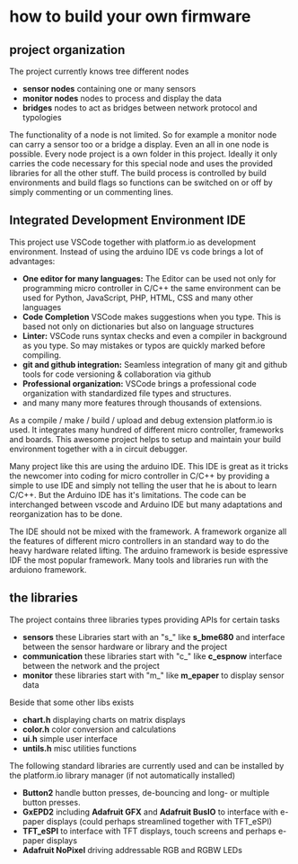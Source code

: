 # how to build your own firmware

## project organization 

The project currently knows tree different nodes

- **sensor nodes** containing one or many sensors
- **monitor nodes** nodes to process and display the data
- **bridges** nodes to act as bridges between network protocol and typologies

The functionality of a node is not limited. So for example a monitor node can carry a sensor too or a bridge a display. Even an all in one node is possible. Every node project is a own folder in this project. Ideally it only carries the code necessary for this special node and uses the provided libraries for all the other stuff. 
The build process is controlled by build environments and build flags so functions can be switched on or off by simply commenting or un commenting lines.

## Integrated Development Environment IDE

This project use VSCode together with platform.io as development environment. Instead of using the arduino IDE vs code brings a lot of advantages:

- **One editor for many languages:** The Editor can be used not only for programming micro controller in C/C++ the same environment can be used for Python, JavaScript, PHP, HTML, CSS and many other languages
- **Code Completion** VSCode makes suggestions when you type. This is based not only on dictionaries but also on language structures
- **Linter:** VSCode runs syntax checks and even a compiler in background as you type. So may mistakes or typos are quickly marked before compiling.
- **git and github integration:** Seamless integration of many git and github tools for code versioning & collaboration via github
- **Professional organization:** VSCode brings a professional code organization with standardized file types and structures.
- and many many more features through thousands of extensions.

As a compile / make / build / upload and debug extension platform.io is used. It integrates many hundred of different micro controller, frameworks and boards. This awesome project helps to setup and maintain your build environment together with a in circuit debugger.

Many project like this are using the arduino IDE. This IDE is great as it tricks the newcomer into coding for micro controller in C/C++ by providing a simple to use IDE and simply not telling the user that he is about to learn C/C++. But the Arduino IDE has it's limitations. The code can be interchanged between vscode and Arduino IDE but many adaptations and reorganization has to be done.

The IDE should not be mixed with the framework. A framework organize all the features of different micro controllers in an standard way to do the heavy hardware related lifting. The arduino framework is beside espressive IDF the most popular framework. Many tools and libraries run with the arduiono framework.

## the libraries

The project contains three libraries types providing APIs for certain tasks

- **sensors** these Libraries start with an "s_" like **s_bme680** and interface between the sensor hardware or library and the project
- **communication** these libraries start with "c_" like **c_espnow** interface between the network and the project
- **monitor** these libraries start with "m_" like **m_epaper** to display sensor data

Beside that some other libs exists

- **chart.h** displaying charts on matrix displays
- **color.h** color conversion and calculations
- **ui.h** simple user interface
- **untils.h** misc utilities functions

The following standard libraries are currently used and can be installed by the platform.io library manager (if not automatically installed)

- **Button2** handle button presses, de-bouncing and long- or multiple button presses.
- **GxEPD2** including **Adafruit GFX** and **Adafruit BusIO** to interface with e-paper displays (could perhaps streamlined together with TFT_eSPI)
- **TFT_eSPI** to interface with TFT displays, touch screens and perhaps e-paper displays
- **Adafruit NoPixel** driving addressable RGB and RGBW LEDs